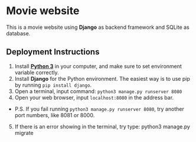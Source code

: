 # Movie website
This is a movie website using **Django** as backend framework and SQLite as database.


## Deployment Instructions
1. Install [**Python 3**]( https://www.python.org/) in your computer, and make sure to set environment variable correctly.
2. Install **Django** for the Python environment. The easiest way is to use pip by running `pip install django`.
3. Open a terminal, input command: `python3 manage.py runserver 8080`
4. Open your web browser, input `localhost:8080` in the address bar.
- P.S. If you fail running `python3 manage.py runserver 8080`, try another port numbers, like 8081 or 8000.
5. If there is an error showing in the terminal, try type: python3 manage.py migrate
